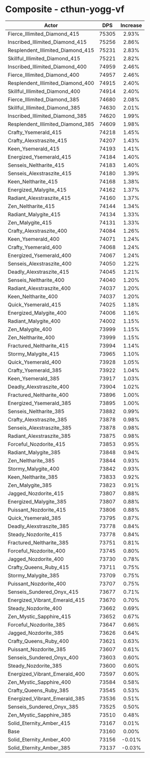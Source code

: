 # Composite - cthun-yogg-vf
| Actor | DPS | Increase |
|---|:---:|:---:|
|Fierce_Illimited_Diamond_415|75305|2.93%|
|Inscribed_Illimited_Diamond_415|75256|2.86%|
|Resplendent_Illimited_Diamond_415|75231|2.83%|
|Skillful_Illimited_Diamond_415|75221|2.82%|
|Inscribed_Illimited_Diamond_400|74959|2.46%|
|Fierce_Illimited_Diamond_400|74957|2.46%|
|Resplendent_Illimited_Diamond_400|74915|2.40%|
|Skillful_Illimited_Diamond_400|74914|2.40%|
|Fierce_Illimited_Diamond_385|74680|2.08%|
|Skillful_Illimited_Diamond_385|74630|2.01%|
|Inscribed_Illimited_Diamond_385|74620|1.99%|
|Resplendent_Illimited_Diamond_385|74609|1.98%|
|Crafty_Ysemerald_415|74218|1.45%|
|Crafty_Alexstraszite_415|74207|1.43%|
|Keen_Ysemerald_415|74193|1.41%|
|Energized_Ysemerald_415|74184|1.40%|
|Senseis_Neltharite_415|74183|1.40%|
|Senseis_Alexstraszite_415|74180|1.39%|
|Keen_Neltharite_415|74168|1.38%|
|Energized_Malygite_415|74162|1.37%|
|Radiant_Alexstraszite_415|74160|1.37%|
|Zen_Neltharite_415|74144|1.34%|
|Radiant_Malygite_415|74134|1.33%|
|Zen_Malygite_415|74131|1.33%|
|Crafty_Alexstraszite_400|74084|1.26%|
|Keen_Ysemerald_400|74071|1.24%|
|Crafty_Ysemerald_400|74068|1.24%|
|Energized_Ysemerald_400|74067|1.24%|
|Senseis_Alexstraszite_400|74050|1.22%|
|Deadly_Alexstraszite_415|74045|1.21%|
|Senseis_Neltharite_400|74040|1.20%|
|Radiant_Alexstraszite_400|74037|1.20%|
|Keen_Neltharite_400|74037|1.20%|
|Quick_Ysemerald_415|74025|1.18%|
|Energized_Malygite_400|74006|1.16%|
|Radiant_Malygite_400|74002|1.15%|
|Zen_Malygite_400|73999|1.15%|
|Zen_Neltharite_400|73999|1.15%|
|Fractured_Neltharite_415|73994|1.14%|
|Stormy_Malygite_415|73965|1.10%|
|Quick_Ysemerald_400|73928|1.05%|
|Crafty_Ysemerald_385|73922|1.04%|
|Keen_Ysemerald_385|73917|1.03%|
|Deadly_Alexstraszite_400|73904|1.02%|
|Fractured_Neltharite_400|73896|1.00%|
|Energized_Ysemerald_385|73895|1.00%|
|Senseis_Neltharite_385|73882|0.99%|
|Crafty_Alexstraszite_385|73878|0.98%|
|Senseis_Alexstraszite_385|73878|0.98%|
|Radiant_Alexstraszite_385|73875|0.98%|
|Forceful_Nozdorite_415|73853|0.95%|
|Radiant_Malygite_385|73848|0.94%|
|Zen_Neltharite_385|73844|0.93%|
|Stormy_Malygite_400|73842|0.93%|
|Keen_Neltharite_385|73833|0.92%|
|Zen_Malygite_385|73823|0.91%|
|Jagged_Nozdorite_415|73807|0.88%|
|Energized_Malygite_385|73807|0.88%|
|Puissant_Nozdorite_415|73806|0.88%|
|Quick_Ysemerald_385|73795|0.87%|
|Deadly_Alexstraszite_385|73778|0.84%|
|Steady_Nozdorite_415|73778|0.84%|
|Fractured_Neltharite_385|73751|0.81%|
|Forceful_Nozdorite_400|73745|0.80%|
|Jagged_Nozdorite_400|73730|0.78%|
|Crafty_Queens_Ruby_415|73711|0.75%|
|Stormy_Malygite_385|73709|0.75%|
|Puissant_Nozdorite_400|73707|0.75%|
|Senseis_Sundered_Onyx_415|73677|0.71%|
|Energized_Vibrant_Emerald_415|73670|0.70%|
|Steady_Nozdorite_400|73662|0.69%|
|Zen_Mystic_Sapphire_415|73652|0.67%|
|Forceful_Nozdorite_385|73647|0.66%|
|Jagged_Nozdorite_385|73626|0.64%|
|Crafty_Queens_Ruby_400|73621|0.63%|
|Puissant_Nozdorite_385|73607|0.61%|
|Senseis_Sundered_Onyx_400|73603|0.60%|
|Steady_Nozdorite_385|73600|0.60%|
|Energized_Vibrant_Emerald_400|73597|0.60%|
|Zen_Mystic_Sapphire_400|73584|0.58%|
|Crafty_Queens_Ruby_385|73545|0.53%|
|Energized_Vibrant_Emerald_385|73536|0.51%|
|Senseis_Sundered_Onyx_385|73525|0.50%|
|Zen_Mystic_Sapphire_385|73510|0.48%|
|Solid_Eternity_Amber_415|73167|0.01%|
|Base|73160|0.00%|
|Solid_Eternity_Amber_400|73156|-0.01%|
|Solid_Eternity_Amber_385|73137|-0.03%|

